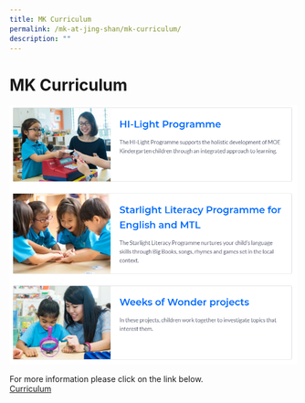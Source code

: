 ```yaml
---
title: MK Curriculum
permalink: /mk-at-jing-shan/mk-curriculum/
description: ""
---
```

# **MK Curriculum**

![](/images/MK%20curriculum%20programme.png)

For more information please click on the link below.  
[Curriculum](https://www.moe.gov.sg/preschool/moe-kindergarten/curriculum)